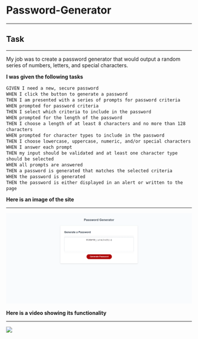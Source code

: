 # Password-Generator
***

## Task
***
My job was to create a password generator that would output a random series of numbers, letters, and special characters. 

**I was given the following tasks**
```
GIVEN I need a new, secure password
WHEN I click the button to generate a password
THEN I am presented with a series of prompts for password criteria
WHEN prompted for password criteria
THEN I select which criteria to include in the password
WHEN prompted for the length of the password
THEN I choose a length of at least 8 characters and no more than 128 characters
WHEN prompted for character types to include in the password
THEN I choose lowercase, uppercase, numeric, and/or special characters
WHEN I answer each prompt
THEN my input should be validated and at least one character type should be selected
WHEN all prompts are answered
THEN a password is generated that matches the selected criteria
WHEN the password is generated
THEN the password is either displayed in an alert or written to the page
```
**Here is an image of the site**
***

![](img/Password-Generator.png)




**Here is a video showing its functionality**
***

![](assets\img\PassGenTut.gif)





